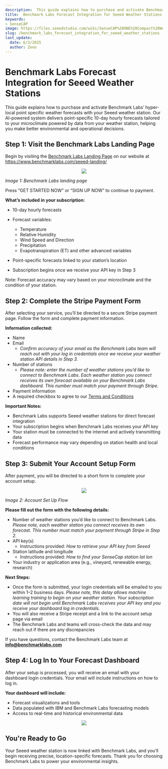 ```yaml
---
description:  This guide explains how to purchase and activate Benchmark Labs’ hyper-local point specific weather forecasts with your Seeed weather station. Our AI-powered system delivers point-specific 10-day hourly forecasts tailored to your microclimate powered by data from your weather station, helping you make better environmental and operational decisions.
title:  Benchmark Labs Forecast Integration for Seeed Weather Stations
keywords:
- SenseCAP
image: https://files.seeedstudio.com/wiki/SenseCAP%20ONE%20Compact%20Weather%20Sensor_/image62.webp
slug: /benchmark_labs_forecast_integration_for_seeed_weather_stations
last_update:
  date: 6/3/2025
  author: Zeno
---
```

# Benchmark Labs Forecast Integration for Seeed Weather Stations

This guide explains how to purchase and activate Benchmark Labs’ hyper-local point specific weather forecasts with your Seeed weather station. Our AI-powered system delivers point-specific 10-day hourly forecasts tailored to your microclimate powered by data from your weather station, helping you make better environmental and operational decisions.

## Step 1: Visit the Benchmark Labs Landing Page

Begin by visiting the [Benchmark Labs Landing Page](https://www.benchmarklabs.com/seeed-landing/) on our website at <https://www.benchmarklabs.com/seeed-landing/>
<div align="center"><img width={600} src="https://files.seeedstudio.com/wiki/SenseCAP%20ONE%20Compact%20Weather%20Sensor_/image59.png"/></div>

*Image 1: Benchmark Labs landing page*

Press “GET STARTED NOW” or “SIGN UP NOW” to continue to payment.

**What’s included in your subscription:**

-   10-day hourly forecasts

-   Forecast variables:
    -    Temperature
    -    Relative Humidity
    -    Wind Speed and Direction
    -    Precipitation
    -    Evapotranspiration (ET) and other advanced variables
-   Point-specific forecasts linked to your station’s location
-   Subscription begins once we receive your API key in Step 3

Note: Forecast accuracy may vary based on your microclimate and the condition of your station.

## Step 2: Complete the Stripe Payment Form

After selecting your service, you’ll be directed to a secure Stripe payment page. Follow the form and complete payment information. 

**Information collected:**

-   Name
-   Email
    -    *Confirm accuracy of your email as the Benchmark Labs team will reach out with your log in credentials once we receive your weather station API details in Step 3.* 
-   Number of stations
    -    *Please note: enter the number of weather stations you’d like to connect to Benchmark Labs. Each weather station you connect receives its own forecast available on your Benchmark Labs dashboard. This number must match your payment through Stripe.* 
-   Payment information
-   A required checkbox to agree to our [Terms and Conditions](https://www.benchmarklabs.com/terms-of-use/)

**Important Notes:**

-   Benchmark Labs supports Seeed weather stations for direct forecast integration
-   Your subscription begins when Benchmark Labs receives your API key
-   Your station must be connected to the internet and actively transmitting data
-   Forecast performance may vary depending on station health and local conditions

## Step 3: Submit Your Account Setup Form

After payment, you will be directed to a short form to complete your account setup.

<div align="center"><img width={600} src="https://files.seeedstudio.com/wiki/SenseCAP%20ONE%20Compact%20Weather%20Sensor_/image60.png"/></div>

*Image 2: Account Set Up Flow*

**Please fill out the form with the following details:**

-   Number of weather stations you’d like to connect to Benchmark Labs. *Please note, each weather station you connect receives its own forecast. This number must match your payment through Stripe in Step 2.*
-   API key(s)
    -    Instructions provided: *How to retrieve your API key from Seeed*
-   Station latitude and longitude
    -    Instructions provided: *How to find your SenseCap station lat lon*
-   Your industry or application area (e.g., vineyard, renewable energy, research)

**Next Steps:**

-   Once the form is submitted, your login credentials will be emailed to you within 1–2 business days. *Please note, this delay allows machine learning training to begin on your weather station. Your subscription date will not begin until Benchmark Labs receives your API key and you receive your dashboard log in credentials.*
-   You will also receive a Stripe receipt and a link to the account setup page via email
-   The Benchmark Labs and teams will cross-check the data and may reach out if there are any discrepancies

If you have questions, contact the Benchmark Labs team at **info@benchmarklabs.com**

## Step 4: Log In to Your Forecast Dashboard

After your setup is processed, you will receive an email with your dashboard login credentials. Your email will include instructions on how to log in.

**Your dashboard will include:**

-   Forecast visualizations and tools
-   Data populated with IBM and Benchmark Labs forecasting models
-   Access to real-time and historical environmental data

<div align="center"><img width={600} src="https://files.seeedstudio.com/wiki/SenseCAP%20ONE%20Compact%20Weather%20Sensor_/image61.png"/></div>

## You're Ready to Go

Your Seeed weather station is now linked with Benchmark Labs, and you’ll begin receiving precise, location-specific forecasts. Thank you for choosing Benchmark Labs to power your environmental insights.